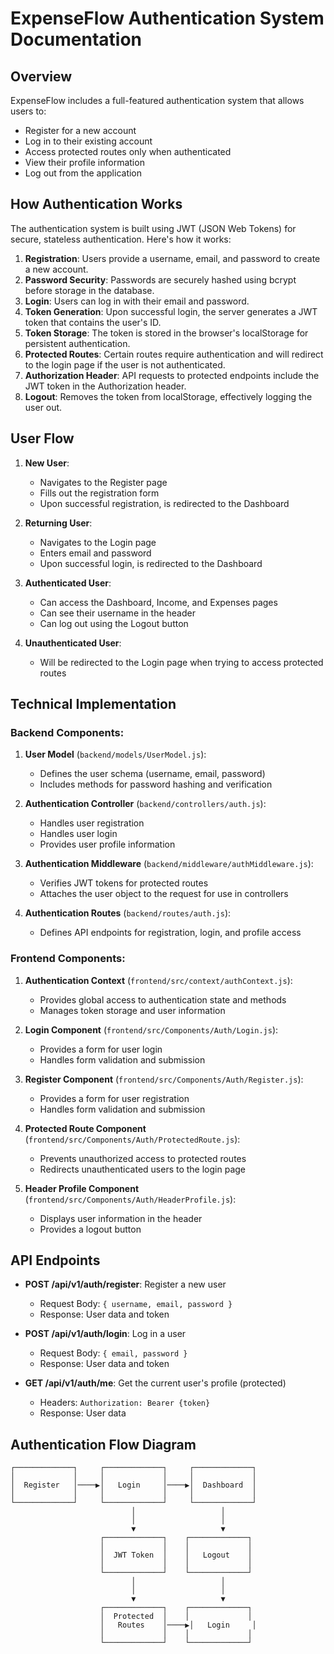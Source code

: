 # ExpenseFlow Authentication System Documentation

## Overview

ExpenseFlow includes a full-featured authentication system that allows users to:
- Register for a new account
- Log in to their existing account
- Access protected routes only when authenticated
- View their profile information
- Log out from the application

## How Authentication Works

The authentication system is built using JWT (JSON Web Tokens) for secure, stateless authentication. Here's how it works:

1. **Registration**: Users provide a username, email, and password to create a new account.
2. **Password Security**: Passwords are securely hashed using bcrypt before storage in the database.
3. **Login**: Users can log in with their email and password.
4. **Token Generation**: Upon successful login, the server generates a JWT token that contains the user's ID.
5. **Token Storage**: The token is stored in the browser's localStorage for persistent authentication.
6. **Protected Routes**: Certain routes require authentication and will redirect to the login page if the user is not authenticated.
7. **Authorization Header**: API requests to protected endpoints include the JWT token in the Authorization header.
8. **Logout**: Removes the token from localStorage, effectively logging the user out.

## User Flow

1. **New User**:
   - Navigates to the Register page
   - Fills out the registration form
   - Upon successful registration, is redirected to the Dashboard

2. **Returning User**:
   - Navigates to the Login page
   - Enters email and password
   - Upon successful login, is redirected to the Dashboard

3. **Authenticated User**:
   - Can access the Dashboard, Income, and Expenses pages
   - Can see their username in the header
   - Can log out using the Logout button

4. **Unauthenticated User**:
   - Will be redirected to the Login page when trying to access protected routes

## Technical Implementation

### Backend Components:

1. **User Model** (`backend/models/UserModel.js`):
   - Defines the user schema (username, email, password)
   - Includes methods for password hashing and verification

2. **Authentication Controller** (`backend/controllers/auth.js`):
   - Handles user registration
   - Handles user login
   - Provides user profile information

3. **Authentication Middleware** (`backend/middleware/authMiddleware.js`):
   - Verifies JWT tokens for protected routes
   - Attaches the user object to the request for use in controllers

4. **Authentication Routes** (`backend/routes/auth.js`):
   - Defines API endpoints for registration, login, and profile access

### Frontend Components:

1. **Authentication Context** (`frontend/src/context/authContext.js`):
   - Provides global access to authentication state and methods
   - Manages token storage and user information

2. **Login Component** (`frontend/src/Components/Auth/Login.js`):
   - Provides a form for user login
   - Handles form validation and submission

3. **Register Component** (`frontend/src/Components/Auth/Register.js`):
   - Provides a form for user registration
   - Handles form validation and submission

4. **Protected Route Component** (`frontend/src/Components/Auth/ProtectedRoute.js`):
   - Prevents unauthorized access to protected routes
   - Redirects unauthenticated users to the login page

5. **Header Profile Component** (`frontend/src/Components/Auth/HeaderProfile.js`):
   - Displays user information in the header
   - Provides a logout button

## API Endpoints

- **POST /api/v1/auth/register**: Register a new user
  - Request Body: `{ username, email, password }`
  - Response: User data and token

- **POST /api/v1/auth/login**: Log in a user
  - Request Body: `{ email, password }`
  - Response: User data and token

- **GET /api/v1/auth/me**: Get the current user's profile (protected)
  - Headers: `Authorization: Bearer {token}`
  - Response: User data

## Authentication Flow Diagram

```
┌─────────────┐     ┌─────────────┐     ┌─────────────┐
│             │     │             │     │             │
│  Register   │────▶│   Login     │────▶│  Dashboard  │
│             │     │             │     │             │
└─────────────┘     └─────────────┘     └─────────────┘
                           │                   │
                           │                   │
                           ▼                   ▼
                    ┌─────────────┐    ┌─────────────┐
                    │             │    │             │
                    │  JWT Token  │    │   Logout    │
                    │             │    │             │
                    └─────────────┘    └─────────────┘
                           │                   │
                           │                   │
                           ▼                   ▼
                    ┌─────────────┐    ┌─────────────┐
                    │  Protected  │    │             │
                    │   Routes    │────▶│   Login     │
                    │             │    │             │
                    └─────────────┘    └─────────────┘
``` 